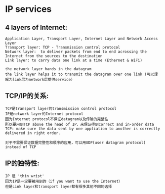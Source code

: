# IP services

## 4 layers of Internet:
    Application Layer, Transport Layer, Internet Layer and Network Access Layer
    Transport layer: TCP - Transmission control protocol
    Network layer:  to deliver packets from end to end acrossing the Internet from the sources to the destination
    Link layer: to carry data one link at a time (Ethernet & WiFi)
    
    the network layer hands in the datagram
    the link layer helps it to transmit the datagram over one link (可以理解为link层为network层提供service)
    
## TCP/IP的关系:
    TCP是transport layer的transmission control protocol
    IP是network layer的Internet protocol
    因为Internet protocol不保证datagram以及传输的完整性
    所以要用到TCP above the head of IP，来保证得到correct and in-order data
    TCP: make sure the data sent by one appliation to another is correctly delivered in right order.
    
    对于不需要保证数据完整性和顺序的应用，可以用UDP(user datagram protocol) instead of TCP
    
## IP的独特性:
    IP 是 'thin wrist'
    因为IP是一定要被用到的（if you want to use the Internet）
    但是Link layer和transport layer都有很多其他不同的选择
    
